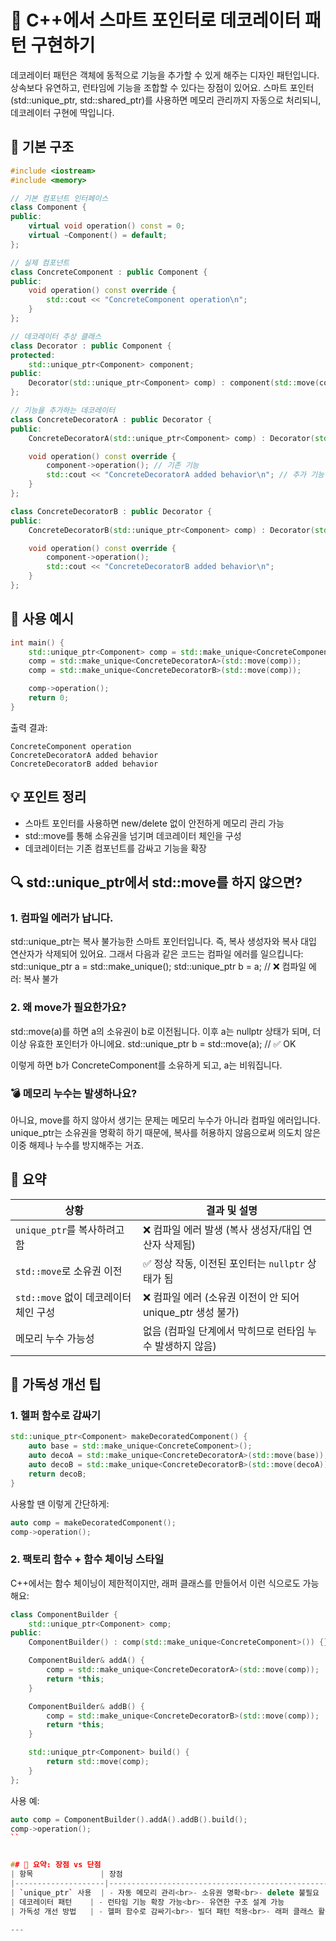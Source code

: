 # 🎯 C++에서 스마트 포인터로 데코레이터 패턴 구현하기
데코레이터 패턴은 객체에 동적으로 기능을 추가할 수 있게 해주는 디자인 패턴입니다.  
상속보다 유연하고, 런타임에 기능을 조합할 수 있다는 장점이 있어요.
스마트 포인터(std::unique_ptr, std::shared_ptr)를 사용하면 메모리 관리까지 자동으로 처리되니, 데코레이터 구현에 딱입니다.

## 🧩 기본 구조
```cpp
#include <iostream>
#include <memory>

// 기본 컴포넌트 인터페이스
class Component {
public:
    virtual void operation() const = 0;
    virtual ~Component() = default;
};

// 실제 컴포넌트
class ConcreteComponent : public Component {
public:
    void operation() const override {
        std::cout << "ConcreteComponent operation\n";
    }
};

// 데코레이터 추상 클래스
class Decorator : public Component {
protected:
    std::unique_ptr<Component> component;
public:
    Decorator(std::unique_ptr<Component> comp) : component(std::move(comp)) {}
};

// 기능을 추가하는 데코레이터
class ConcreteDecoratorA : public Decorator {
public:
    ConcreteDecoratorA(std::unique_ptr<Component> comp) : Decorator(std::move(comp)) {}

    void operation() const override {
        component->operation(); // 기존 기능
        std::cout << "ConcreteDecoratorA added behavior\n"; // 추가 기능
    }
};

class ConcreteDecoratorB : public Decorator {
public:
    ConcreteDecoratorB(std::unique_ptr<Component> comp) : Decorator(std::move(comp)) {}

    void operation() const override {
        component->operation();
        std::cout << "ConcreteDecoratorB added behavior\n";
    }
};
```


## 🚀 사용 예시
```cpp
int main() {
    std::unique_ptr<Component> comp = std::make_unique<ConcreteComponent>();
    comp = std::make_unique<ConcreteDecoratorA>(std::move(comp));
    comp = std::make_unique<ConcreteDecoratorB>(std::move(comp));

    comp->operation();
    return 0;
}
```


출력 결과:
```
ConcreteComponent operation  
ConcreteDecoratorA added behavior  
ConcreteDecoratorB added behavior
```


## 💡 포인트 정리
- 스마트 포인터를 사용하면 new/delete 없이 안전하게 메모리 관리 가능
- std::move를 통해 소유권을 넘기며 데코레이터 체인을 구성
- 데코레이터는 기존 컴포넌트를 감싸고 기능을 확장



## 🔍 std::unique_ptr에서 std::move를 하지 않으면?
### 1. 컴파일 에러가 납니다.
std::unique_ptr는 복사 불가능한 스마트 포인터입니다. 즉, 복사 생성자와 복사 대입 연산자가 삭제되어 있어요. 그래서 다음과 같은 코드는 컴파일 에러를 일으킵니다:
std::unique_ptr<Component> a = std::make_unique<ConcreteComponent>();
std::unique_ptr<Component> b = a; // ❌ 컴파일 에러: 복사 불가


### 2. 왜 move가 필요한가요?
std::move(a)를 하면 a의 소유권이 b로 이전됩니다. 이후 a는 nullptr 상태가 되며, 더 이상 유효한 포인터가 아니에요.
std::unique_ptr<Component> b = std::move(a); // ✅ OK


이렇게 하면 b가 ConcreteComponent를 소유하게 되고, a는 비워집니다.

### 💣 메모리 누수는 발생하나요?
아니요, move를 하지 않아서 생기는 문제는 메모리 누수가 아니라 컴파일 에러입니다.
unique_ptr는 소유권을 명확히 하기 때문에, 복사를 허용하지 않음으로써 의도치 않은 이중 해제나 누수를 방지해주는 거죠.

## 🧠 요약
| 상황                                 | 결과 및 설명                                                                 |
|--------------------------------------|------------------------------------------------------------------------------|
| `unique_ptr`를 복사하려고 함         | ❌ 컴파일 에러 발생 (복사 생성자/대입 연산자 삭제됨)                         |
| `std::move`로 소유권 이전             | ✅ 정상 작동, 이전된 포인터는 `nullptr` 상태가 됨                            |
| `std::move` 없이 데코레이터 체인 구성 | ❌ 컴파일 에러 (소유권 이전이 안 되어 unique_ptr 생성 불가)                 |
| 메모리 누수 가능성                   | 없음 (컴파일 단계에서 막히므로 런타임 누수 발생하지 않음)                   |



## 🧼 가독성 개선 팁
### 1. 헬퍼 함수로 감싸기
```cpp
std::unique_ptr<Component> makeDecoratedComponent() {
    auto base = std::make_unique<ConcreteComponent>();
    auto decoA = std::make_unique<ConcreteDecoratorA>(std::move(base));
    auto decoB = std::make_unique<ConcreteDecoratorB>(std::move(decoA));
    return decoB;
}
```

사용할 땐 이렇게 간단하게:
```cpp
auto comp = makeDecoratedComponent();
comp->operation();
```

### 2. 팩토리 함수 + 함수 체이닝 스타일
C++에서는 함수 체이닝이 제한적이지만, 래퍼 클래스를 만들어서 이런 식으로도 가능해요:
```cpp
class ComponentBuilder {
    std::unique_ptr<Component> comp;
public:
    ComponentBuilder() : comp(std::make_unique<ConcreteComponent>()) {}

    ComponentBuilder& addA() {
        comp = std::make_unique<ConcreteDecoratorA>(std::move(comp));
        return *this;
    }

    ComponentBuilder& addB() {
        comp = std::make_unique<ConcreteDecoratorB>(std::move(comp));
        return *this;
    }

    std::unique_ptr<Component> build() {
        return std::move(comp);
    }
};
```

사용 예:
```cpp
auto comp = ComponentBuilder().addA().addB().build();
comp->operation();
``


## 🧠 요약: 장점 vs 단점
| 항목               | 장점                                                       | 단점                                                        |
|--------------------|------------------------------------------------------------|-------------------------------------------------------------|
| `unique_ptr` 사용  | - 자동 메모리 관리<br>- 소유권 명확<br>- delete 불필요     | - `std::move` 반복 필요<br>- 복사 불가로 체인 구성 복잡     |
| 데코레이터 패턴    | - 런타임 기능 확장 가능<br>- 유연한 구조 설계 가능         | - 클래스 수 증가<br>- 체인 구성 시 코드 길어짐               |
| 가독성 개선 방법   | - 헬퍼 함수로 감싸기<br>- 빌더 패턴 적용<br>- 래퍼 클래스 활용 | - 추상화로 디버깅 어려움<br>- 구현 복잡도 증가 가능성        |

---



